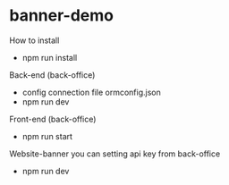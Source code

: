 # banner-demo

How to install

- npm run install

Back-end (back-office)
- config connection file ormconfig.json
- npm run dev

Front-end (back-office)
- npm run start
  
Website-banner
you can setting api key from back-office
- npm run dev

